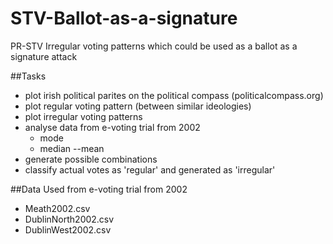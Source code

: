 # STV-Ballot-as-a-signature
PR-STV Irregular voting patterns which could be used as a ballot as a signature attack

##Tasks
- plot irish political parites on the political compass (politicalcompass.org)
- plot regular voting pattern (between similar ideologies)
- plot irregular voting patterns
- analyse data from e-voting trial from 2002
  - mode
  - median
--mean
- generate possible combinations
- classify actual votes as 'regular' and generated as 'irregular'


##Data Used from e-voting trial from 2002
- Meath2002.csv
- DublinNorth2002.csv
- DublinWest2002.csv
